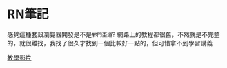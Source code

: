 # RN筆記

感覺這種套殼瀏覽器開發是不是`邪門歪道`?
網路上的教程都很舊，不然就是不完整的，就很難找，我找了很久才找到一個比較好一點的，但可惜拿不到學習講義

[教學影片](https://www.bilibili.com/video/BV1koBDYnEL3?vd_source=aff2c79bf7cf75bc493437621849a68d&spm_id_from=333.788.videopod.episodes '教學影片')
